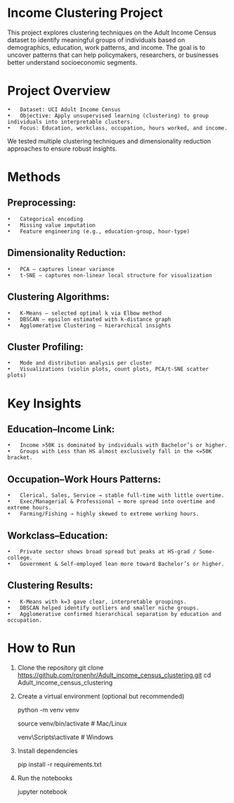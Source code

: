 # Income Clustering Project

This project explores clustering techniques on the Adult Income Census dataset to identify meaningful groups of individuals based on demographics, education, work patterns, and income.
The goal is to uncover patterns that can help policymakers, researchers, or businesses better understand socioeconomic segments.

# Project Overview
	•	Dataset: UCI Adult Income Census
	•	Objective: Apply unsupervised learning (clustering) to group individuals into interpretable clusters.
	•	Focus: Education, workclass, occupation, hours worked, and income.

We tested multiple clustering techniques and dimensionality reduction approaches to ensure robust insights.

# Methods
## Preprocessing:
	•	Categorical encoding
	•	Missing value imputation
	•	Feature engineering (e.g., education-group, hour-type)
## Dimensionality Reduction:
	•	PCA – captures linear variance
	•	t-SNE – captures non-linear local structure for visualization
## Clustering Algorithms:
	•	K-Means – selected optimal k via Elbow method
	•	DBSCAN – epsilon estimated with k-distance graph
	•	Agglomerative Clustering – hierarchical insights
## Cluster Profiling:
	•	Mode and distribution analysis per cluster
	•	Visualizations (violin plots, count plots, PCA/t-SNE scatter plots)

# Key Insights
## Education–Income Link:
	•	Income >50K is dominated by individuals with Bachelor’s or higher.
	•	Groups with Less than HS almost exclusively fall in the <=50K bracket.
## Occupation–Work Hours Patterns:
	•	Clerical, Sales, Service → stable full-time with little overtime.
	•	Exec/Managerial & Professional → more spread into overtime and extreme hours.
	•	Farming/Fishing → highly skewed to extreme working hours.
## Workclass–Education:
	•	Private sector shows broad spread but peaks at HS-grad / Some-college.
	•	Government & Self-employed lean more toward Bachelor’s or higher.
## Clustering Results:
	•	K-Means with k=3 gave clear, interpretable groupings.
	•	DBSCAN helped identify outliers and smaller niche groups.
	•	Agglomerative confirmed hierarchical separation by education and occupation.

# How to Run
1.	Clone the repository
 git clone https://github.com/ronenhr/Adult_income_census_clustering.git
cd Adult_income_census_clustering

2.	Create a virtual environment (optional but recommended)
   
	python -m venv venv

	source venv/bin/activate   # Mac/Linux

	venv\Scripts\activate      # Windows

4.	Install dependencies
   
	pip install -r requirements.txt

6.	Run the notebooks
   
	jupyter notebook

 
